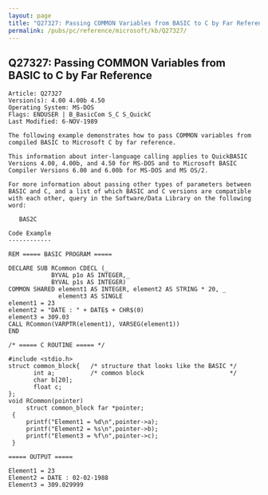 ```yaml
---
layout: page
title: "Q27327: Passing COMMON Variables from BASIC to C by Far Reference"
permalink: /pubs/pc/reference/microsoft/kb/Q27327/
---
```


## Q27327: Passing COMMON Variables from BASIC to C by Far Reference

	Article: Q27327
	Version(s): 4.00 4.00b 4.50
	Operating System: MS-DOS
	Flags: ENDUSER | B_BasicCom S_C S_QuickC
	Last Modified: 6-NOV-1989
	
	The following example demonstrates how to pass COMMON variables from
	compiled BASIC to Microsoft C by far reference.
	
	This information about inter-language calling applies to QuickBASIC
	Versions 4.00, 4.00b, and 4.50 for MS-DOS and to Microsoft BASIC
	Compiler Versions 6.00 and 6.00b for MS-DOS and MS OS/2.
	
	For more information about passing other types of parameters between
	BASIC and C, and a list of which BASIC and C versions are compatible
	with each other, query in the Software/Data Library on the following
	word:
	
	   BAS2C
	
	Code Example
	------------
	
	REM ===== BASIC PROGRAM =====
	
	DECLARE SUB RCommon CDECL (_
	            BYVAL p1o AS INTEGER,_
	            BYVAL p1s AS INTEGER)
	COMMON SHARED element1 AS INTEGER, element2 AS STRING * 20, _
	              element3 AS SINGLE
	element1 = 23
	element2 = "DATE : " + DATE$ + CHR$(0)
	element3 = 309.03
	CALL RCommon(VARPTR(element1), VARSEG(element1))
	END
	
	/* ===== C ROUTINE ===== */
	
	#include <stdio.h>
	struct common_block{   /* structure that looks like the BASIC */
	       int a;          /* common block                        */
	       char b[20];
	       float c;
	};
	void RCommon(pointer)
	     struct common_block far *pointer;
	 {
	     printf("Element1 = %d\n",pointer->a);
	     printf("Element2 = %s\n",pointer->b);
	     printf("Element3 = %f\n",pointer->c);
	 }
	
	===== OUTPUT =====
	
	Element1 = 23
	Element2 = DATE : 02-02-1988
	Element3 = 309.029999

